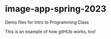# image-app-spring-2023
 Demo files for Intro to Programming Class

This is an example of how gitHUb works, too!
